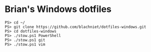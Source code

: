 # Brian's Windows dotfiles

    PS> cd ~/
    PS> git clone https://github.com/blachniet/dotfiles-windows.git
    PS> cd dotfiles-windows
    PS> ./stow.ps1 PowerShell
    PS> ./stow.ps1 git
    PS> ./stow.ps1 vim
